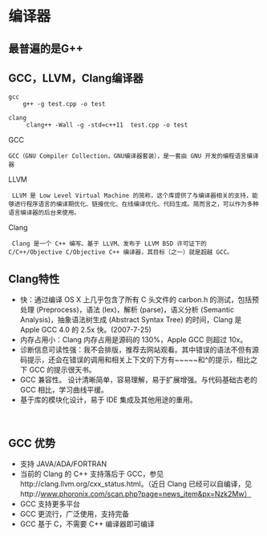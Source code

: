 # 编译器 

## 最普遍的是G++ 


## GCC，LLVM，Clang编译器 
```
gcc 
    g++ -g test.cpp -o test 
    
clang 
     clang++ -Wall -g -std=c++11  test.cpp -o test

```
GCC

    GCC（GNU Compiler Collection，GNU编译器套装），是一套由 GNU 开发的编程语言编译器
    
    
LLVM

     LLVM 是 Low Level Virtual Machine 的简称，这个库提供了与编译器相关的支持，能够进行程序语言的编译期优化、链接优化、在线编译优化、代码生成。简而言之，可以作为多种语言编译器的后台来使用。
     
Clang

     Clang 是一个 C++ 编写、基于 LLVM、发布于 LLVM BSD 许可证下的 C/C++/Objective C/Objective C++ 编译器，其目标（之一）就是超越 GCC。

 
 
 
## Clang特性

- 快：通过编译 OS X 上几乎包含了所有 C 头文件的 carbon.h 的测试，包括预处理 (Preprocess)，语法 (lex)，解析 (parse)，语义分析 (Semantic Analysis)，抽象语法树生成 (Abstract Syntax Tree) 的时间，Clang 是 Apple GCC 4.0 的 2.5x 快。(2007-7-25)
- 内存占用小：Clang 内存占用是源码的 130%，Apple GCC 则超过 10x。
- 诊断信息可读性强：我不会排版，推荐去网站观看。其中错误的语法不但有源码提示，还会在错误的调用和相关上下文的下方有~~~~~和^的提示，相比之下 GCC 的提示很天书。
- GCC 兼容性。
设计清晰简单，容易理解，易于扩展增强。与代码基础古老的 GCC 相比，学习曲线平缓。
- 基于库的模块化设计，易于 IDE 集成及其他用途的重用。

<br>

## GCC 优势

- 支持 JAVA/ADA/FORTRAN
- 当前的 Clang 的 C++ 支持落后于 GCC，参见http://clang.llvm.org/cxx_status.html。（近日 Clang 已经可以自编译，见http://www.phoronix.com/scan.php?page=news_item&px=Nzk2Mw）
- GCC 支持更多平台
- GCC 更流行，广泛使用，支持完备
- GCC 基于 C，不需要 C++ 编译器即可编译
